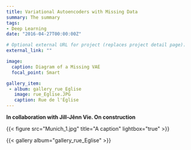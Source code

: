 ```yaml
---
title: Variational Autoencoders with Missing Data
summary: The summary
tags:
- Deep Learning
date: "2016-04-27T00:00:00Z"

# Optional external URL for project (replaces project detail page).
external_link: ""

image:
  caption: Diagram of a Missing VAE
  focal_point: Smart

gallery_item:
 - album: gallery_rue_Eglise
   image: rue_Eglise.JPG
   caption: Rue de l'Église
---
```


<b> In collaboration with Jill-Jênn Vie. On construction </b>

{{< figure src="Munich_1.jpg" title="A caption" lightbox="true" >}}

{{< gallery album="gallery_rue_Eglise" >}}
